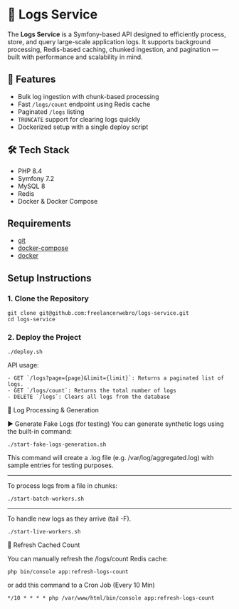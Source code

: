# 📄 Logs Service
The **Logs Service** is a Symfony-based API designed to efficiently process, store, and query large-scale application logs. 
It supports background processing, Redis-based caching, chunked ingestion, and pagination — built with performance and scalability in mind.

## 🚀 Features

- Bulk log ingestion with chunk-based processing
- Fast `/logs/count` endpoint using Redis cache
- Paginated `/logs` listing
- `TRUNCATE` support for clearing logs quickly
- Dockerized setup with a single deploy script

## 🛠 Tech Stack

- PHP 8.4
- Symfony 7.2
- MySQL 8
- Redis
- Docker & Docker Compose

## Requirements
- [git](https://github.com/git-guides/install-git)
- [docker-compose](https://docs.docker.com/compose/install/)
- [docker](https://www.docker.com/get-started/)

## Setup Instructions

### 1. Clone the Repository
```
git clone git@github.com:freelancerwebro/logs-service.git
cd logs-service
```

### 2. Deploy the Project
```
./deploy.sh
```


API usage:
```
- GET `/logs?page={page}&limit={limit}`: Returns a paginated list of logs.
- GET `/logs/count`: Returns the total number of logs
- DELETE `/logs`: Clears all logs from the database
```

🧪 Log Processing & Generation

▶️ Generate Fake Logs (for testing)
You can generate synthetic logs using the built-in command:
```
./start-fake-logs-generation.sh
```
This command will create a .log file (e.g. /var/log/aggregated.log) with sample entries for testing purposes.

-------------------

To process logs from a file in chunks:
```
./start-batch-workers.sh
```
-------------------
To handle new logs as they arrive (tail -F).
```
./start-live-workers.sh
```

🔁 Refresh Cached Count

You can manually refresh the /logs/count Redis cache:
```
php bin/console app:refresh-logs-count
```
or add this command to a Cron Job (Every 10 Min)
```
*/10 * * * * php /var/www/html/bin/console app:refresh-logs-count
```
